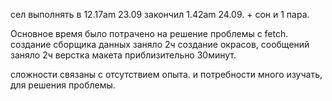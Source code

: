 сел выполнять в 12.17am 23.09
закончил 1.42am 24.09. + сон и 1 пара.

Основное время было потрачено на решение проблемы с fetch. создание сборщика данных заняло 2ч
создание окрасов, сообщений заняло  2ч
верстка макета приблизительно 30минут.

сложности связаны с отсутствием опыта. и потребности много изучать, для решения проблемы.
